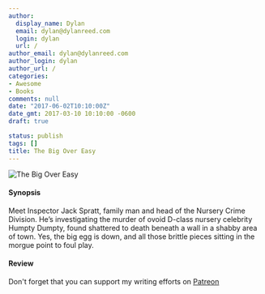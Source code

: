 ```yaml
---
author:
  display_name: Dylan
  email: dylan@dylanreed.com
  login: dylan
  url: /
author_email: dylan@dylanreed.com
author_login: dylan
author_url: /
categories:
- Awesome
- Books
comments: null
date: "2017-06-02T10:10:00Z"
date_gmt: 2017-03-10 10:10:00 -0600
draft: true

status: publish
tags: []
title: The Big Over Easy
---
```

![The Big Over Easy](https://raw.githubusercontent.com/dylanreed/dylanreed.com/gh-pages/Images/the-big-over-easy.jpg)

<h4>Synopsis</h4>

Meet Inspector Jack Spratt, family man and head of the Nursery Crime Division. He’s investigating the murder of ovoid D-class nursery celebrity Humpty Dumpty, found shattered to death beneath a wall in a shabby area of town. Yes, the big egg is down, and all those brittle pieces sitting in the morgue point to foul play.

<h4>Review</h4>


Don't forget that you can support my writing efforts on [Patreon](https://www.patreon.com/dylanreed)